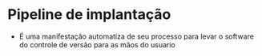 # Pipeline de implantação

- É uma manifestação automatiza de seu processo para levar o software do controle de versão para as mãos do usuario
